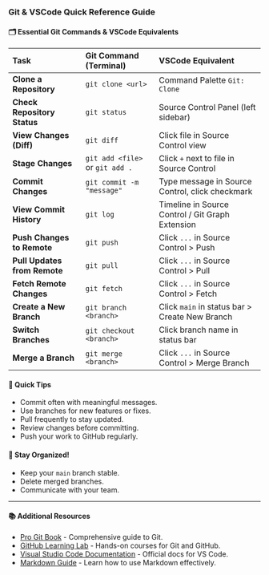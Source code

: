 ### Git & VSCode Quick Reference Guide

#### 🗂️ Essential Git Commands & VSCode Equivalents

| **Task**                     | **Git Command (Terminal)**      | **VSCode Equivalent**                            |
| :--------------------------- | :------------------------------ | :----------------------------------------------- |
| **Clone a Repository**       | `git clone <url>`               | Command Palette `Git: Clone`                     |
| **Check Repository Status**  | `git status`                    | Source Control Panel (left sidebar)              |
| **View Changes (Diff)**      | `git diff`                      | Click file in Source Control view                |
| **Stage Changes**            | `git add <file>` or `git add .` | Click `+` next to file in Source Control         |
| **Commit Changes**           | `git commit -m "message"`       | Type message in Source Control, click checkmark  |
| **View Commit History**      | `git log`                       | Timeline in Source Control / Git Graph Extension |
| **Push Changes to Remote**   | `git push`                      | Click `...` in Source Control > Push             |
| **Pull Updates from Remote** | `git pull`                      | Click `...` in Source Control > Pull             |
| **Fetch Remote Changes**     | `git fetch`                     | Click `...` in Source Control > Fetch            |
| **Create a New Branch**      | `git branch <branch>`           | Click `main` in status bar > Create New Branch   |
| **Switch Branches**          | `git checkout <branch>`         | Click branch name in status bar                  |
| **Merge a Branch**           | `git merge <branch>`            | Click `...` in Source Control > Merge Branch     |

#### 🔑 Quick Tips

* Commit often with meaningful messages.
* Use branches for new features or fixes.
* Pull frequently to stay updated.
* Review changes before committing.
* Push your work to GitHub regularly.

#### 🚀 Stay Organized!

* Keep your `main` branch stable.
* Delete merged branches.
* Communicate with your team.

---

#### 📚 Additional Resources

- [Pro Git Book](https://git-scm.com/book/en/v2) - Comprehensive guide to Git.
- [GitHub Learning Lab](https://lab.github.com/) - Hands-on courses for Git and GitHub.
- [Visual Studio Code Documentation](https://code.visualstudio.com/docs) - Official docs for VS Code.
- [Markdown Guide](https://www.markdownguide.org/) - Learn how to use Markdown effectively.
